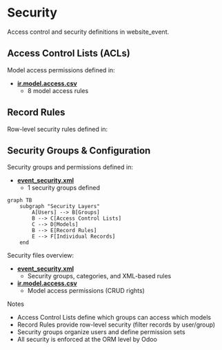 # Security

Access control and security definitions in website_event.

## Access Control Lists (ACLs)

Model access permissions defined in:
- **[ir.model.access.csv](../website_event/security/ir.model.access.csv)**
  - 8 model access rules

## Record Rules

Row-level security rules defined in:

## Security Groups & Configuration

Security groups and permissions defined in:
- **[event_security.xml](../website_event/security/event_security.xml)**
  - 1 security groups defined

```mermaid
graph TB
    subgraph "Security Layers"
        A[Users] --> B[Groups]
        B --> C[Access Control Lists]
        C --> D[Models]
        B --> E[Record Rules]
        E --> F[Individual Records]
    end
```

Security files overview:
- **[event_security.xml](../website_event/security/event_security.xml)**
  - Security groups, categories, and XML-based rules
- **[ir.model.access.csv](../website_event/security/ir.model.access.csv)**
  - Model access permissions (CRUD rights)

Notes
- Access Control Lists define which groups can access which models
- Record Rules provide row-level security (filter records by user/group)
- Security groups organize users and define permission sets
- All security is enforced at the ORM level by Odoo
